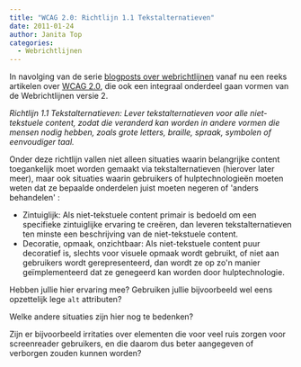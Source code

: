 ```yaml
---
title: "WCAG 2.0: Richtlijn 1.1 Tekstalternatieven"
date: 2011-01-24
author: Janita Top
categories: 
  - Webrichtlijnen
---
```

In navolging van de serie [blogposts over webrichtlijnen](/blog/categorieen/webrichtlijnen) vanaf nu een reeks artikelen over [WCAG 2.0](http://www.w3.org/Translations/WCAG20-nl/), die ook een integraal onderdeel gaan vormen van de Webrichtlijnen versie 2.

_Richtlijn 1.1 Tekstalternatieven: Lever tekstalternatieven voor alle niet-tekstuele content, zodat die veranderd kan worden in andere vormen die mensen nodig hebben, zoals grote letters, braille, spraak, symbolen of eenvoudiger taal._

Onder deze richtlijn vallen niet alleen situaties waarin belangrijke content toegankelijk moet worden gemaakt via tekstalternatieven (hierover later meer), maar ook situaties waarin gebruikers of hulptechnologieën moeten weten dat ze bepaalde onderdelen juist moeten negeren of 'anders behandelen' :

* Zintuiglijk: Als niet-tekstuele content primair is bedoeld om een specifieke zintuiglijke ervaring te creëren, dan leveren tekstalternatieven ten minste een beschrijving van de niet-tekstuele content.
* Decoratie, opmaak, onzichtbaar: Als niet-tekstuele content puur decoratief is, slechts voor visuele opmaak wordt gebruikt, of niet aan gebruikers wordt gerepresenteerd, dan wordt ze op zo'n manier geïmplementeerd dat ze genegeerd kan worden door hulptechnologie.

Hebben jullie hier ervaring mee? Gebruiken jullie bijvoorbeeld wel eens opzettelijk lege `alt` attributen?

Welke andere situaties zijn hier nog te bedenken?

Zijn er bijvoorbeeld irritaties over elementen die voor veel ruis zorgen voor screenreader gebruikers, en die daarom dus beter aangegeven of verborgen zouden kunnen worden?
